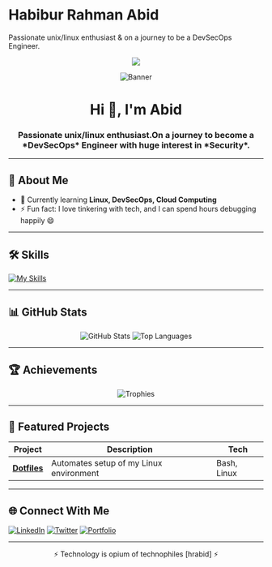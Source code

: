# Habibur Rahman Abid

Passionate unix/linux enthusiast & on a journey to be a DevSecOps Engineer.

<p align="center">
  <a href="https://skillicons.dev">
    <img src="https://skillicons.dev/icons?i=linux,arch,bash,neovim,git,docker,go,md,obsidian,twitter,linkedin,discord&perline=5") />
  </a>
</p>

<!-- Banner / Header -->
<p align="center">
  <img src="https://your-banner-image-link-here" alt="Banner" />
</p>

<h1 align="center">Hi 👋, I'm Abid</h1>
<h3 align="center">Passionate unix/linux enthusiast.On a journey to become a *DevSecOps* Engineer with huge interest in *Security*.</h3>

---

## 🚀 About Me

- 🌱 Currently learning **Linux, DevSecOps, Cloud Computing**
- ⚡ Fun fact: I love tinkering with tech, and I can spend hours debugging happily 😄

---

## 🛠 Skills

<!-- Skill Icons -->
[![My Skills](https://skillicons.dev/icons?i=linux,bash,python,rust,go,docker,nginx,git,github,vscode)](https://skillicons.dev)

---

## 📊 GitHub Stats

<p align="center">
  <img src="https://github-readme-stats.vercel.app/api?username=hrabid&show_icons=true&theme=tokyonight" alt="GitHub Stats" />
  <img src="https://github-readme-stats.vercel.app/api/top-langs/?username=YOUR_GH_USERNAME&layout=compact&theme=tokyonight" alt="Top Languages" />
</p>

---

## 🏆 Achievements

<p align="center">
  <img src="https://github-profile-trophy.vercel.app/?username=hrabid&theme=onedark" alt="Trophies" />
</p>

---

## 📂 Featured Projects

| Project | Description | Tech |
|---------|-------------|------|
| [**Dotfiles**](https://github.com/hrabid/Dotfiles) | Automates setup of my Linux environment | Bash, Linux |

---

## 🌐 Connect With Me

[![LinkedIn](https://img.shields.io/badge/LinkedIn-blue?logo=linkedin&logoColor=white)](https://linkedin.com/in/)
[![Twitter](https://img.shields.io/badge/Twitter-black?logo=twitter&logoColor=white)](https://twitter.com/hrabid2)
[![Portfolio](https://img.shields.io/badge/Portfolio-000?logo=firefox&logoColor=white)](https://)

---

<!-- Fun footer -->
<p align="center">⚡ Technology is opium of technophiles [hrabid] ⚡</p>
